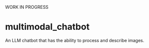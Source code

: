 WORK IN PROGRESS

# multimodal_chatbot
An LLM chatbot that has the ability to process and describe images.

